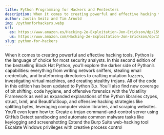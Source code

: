 ```yaml
---
title: Python Programming for Hackers and Pentesters
description: When it comes to creating powerful and effective hacking tools, Python is the language of choice for most security analysts.
author: Justin Seitz and Tim Arnold
img: /pythonforhackers.webp
url:
  es: https://www.amazon.es/Hacking-2e-Exploitation-Jon-Erickson/dp/1593271441
  us: https://www.amazon.com/Hacking-2e-Exploitation-Jon-Erickson/dp/1593271441
slug: python-for-hackers
---
```


When it comes to creating powerful and effective hacking tools, Python is the language of choice for most security analysts. In this second edition of the bestselling Black Hat Python, you’ll explore the darker side of Python’s capabilities: everything from writing network sniffers, stealing email credentials, and bruteforcing directories to crafting mutation fuzzers, investigating virtual machines, and creating stealthy trojans.
All of the code in this edition has been updated to Python 3.x. You’ll also find new coverage of bit shifting, code hygiene, and offensive forensics with the Volatility Framework as well as expanded explanations of the Python libraries ctypes, struct, lxml, and BeautifulSoup, and offensive hacking strategies like splitting bytes, leveraging computer vision libraries, and scraping websites.
You’ll even learn how to:
Create a trojan command-and-control server using GitHub
Detect sandboxing and automate common malware tasks like keylogging and screenshotting
Extend the Burp Suite web-hacking tool
Escalate Windows privileges with creative process control